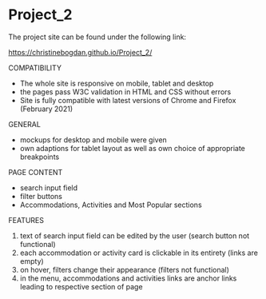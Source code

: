 # Project_2

The project site can be found under the following link: 

https://christinebogdan.github.io/Project_2/

COMPATIBILITY
- The whole site is responsive on mobile, tablet and desktop
- the pages pass W3C validation in HTML and CSS without errors
- Site is fully compatible with latest versions of Chrome and Firefox (February 2021)

GENERAL
- mockups for desktop and mobile were given
- own adaptions for tablet layout as well as own choice of appropriate breakpoints

PAGE CONTENT
- search input field 
- filter buttons
- Accommodations, Activities and Most Popular sections

FEATURES
1. text of search input field can be edited by the user (search button not functional)
2. each accommodation or activity card is clickable in its entirety (links are empty)
3. on hover, filters change their appearance (filters not functional)
4. in the menu, accommodations and activities links are anchor links leading to respective section of page


